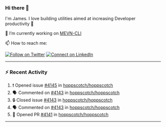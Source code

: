 ### Hi there 👋

I'm James. I love building utilities aimed at increasing Developer productivity :raised_hands: 

🔭 I’m currently working on [MEVN-CLI](https://github.com/madlabsinc/mevn-cli)

📫 How to reach me:

[![Follow on Twitter](https://img.shields.io/badge/--twitter?label=Twitter&logo=Twitter&style=social)](https://twitter.com/james_madhacks) [![Connect on LinkedIn](https://img.shields.io/badge/--linkedin?label=LinkedIn&logo=LinkedIn&style=social)](https://www.linkedin.com/in/jamesgeorge007)

---

### :zap: Recent Activity

<!--START_SECTION:activity-->
1. ❗ Opened issue [#4145](https://github.com/hoppscotch/hoppscotch/issues/4145) in [hoppscotch/hoppscotch](https://github.com/hoppscotch/hoppscotch)
2. 🗣 Commented on [#4143](https://github.com/hoppscotch/hoppscotch/issues/4143#issuecomment-2186266660) in [hoppscotch/hoppscotch](https://github.com/hoppscotch/hoppscotch)
3. 🔒 Closed issue [#4143](https://github.com/hoppscotch/hoppscotch/issues/4143) in [hoppscotch/hoppscotch](https://github.com/hoppscotch/hoppscotch)
4. 🗣 Commented on [#4143](https://github.com/hoppscotch/hoppscotch/issues/4143#issuecomment-2186183573) in [hoppscotch/hoppscotch](https://github.com/hoppscotch/hoppscotch)
5. 💪 Opened PR [#4141](https://github.com/hoppscotch/hoppscotch/pull/4141) in [hoppscotch/hoppscotch](https://github.com/hoppscotch/hoppscotch)
<!--END_SECTION:activity-->

---

<!--
**jamesgeorge007/jamesgeorge007** is a ✨ _special_ ✨ repository because its `README.md` (this file) appears on your GitHub profile.

Here are some ideas to get you started:

- 🌱 I’m currently learning ...
- 👯 I’m looking to collaborate on ...
- 🤔 I’m looking for help with ...
- 💬 Ask me about ...
- 😄 Pronouns: ...
- ⚡ Fun fact: ...
-->
